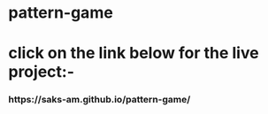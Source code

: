 # pattern-game
# click on the link below for the live project:-
<h3>https://saks-am.github.io/pattern-game/</h3>
